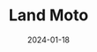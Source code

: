 ---  
layout: startup_page  
title: "Land Moto"  
id: "landenergy.io"  
permalink: "/landmotolandenergy.io01182024/"  
website: "https://landenergy.io/"  
funding_round: ""  
funding_amount: "$3M"  
investors: "Nunc Coepi Ventures"  
about: "Land Moto designs and manufactures electric motorcycles, primarily the District model, which blends e-bike and motorcycle features. Their focus is on innovative battery technology, offering Core batteries with potential for both vehicle power and home energy use. A new accessory, Power Tap, expands the battery's utility with added outlets."  
markets: "Electric Vehicles, Automotive, Electric Vehicle, Manufacturing, Energy Storage"  
hq: "Cleveland, Ohio, United States"  
founded_year: "2020"  
linkedin: "https://www.linkedin.com/company/landmoto"  
twitter: "https://twitter.com/LAND_Moto_"  
instagram: ""  
facebook: "https://www.facebook.com/Landmo.to"  
crunchbase: "https://www.crunchbase.com/organization/land-moto"  
pitchbook: "https://pitchbook.com/profiles/company/490678-48"  

date_display: "18-Jan-2024"  
date: "2024-01-18"

# SEO Optimization  
meta_title: "Land Moto -  Funding ($3M)"  
meta_description: "Land Moto, Land Moto designs and manufactures electric motorcycles, primarily the District model, which blends e-bike and motorcycle features. Their focus is on ..."  
meta_keywords: "Land Moto, Electric Vehicles, Automotive, Electric Vehicle, Manufacturing, Energy Storage,  funding"  
canonical_url: "https://startup.projectstartups.com/landmotolandenergy.io01182024/"  
---